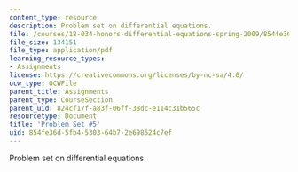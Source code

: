 ```yaml
---
content_type: resource
description: Problem set on differential equations.
file: /courses/18-034-honors-differential-equations-spring-2009/854fe36d5fb4530364b72e698524c7ef_MIT18_034s09_pset05.pdf
file_size: 134151
file_type: application/pdf
learning_resource_types:
- Assignments
license: https://creativecommons.org/licenses/by-nc-sa/4.0/
ocw_type: OCWFile
parent_title: Assignments
parent_type: CourseSection
parent_uid: 824cf17f-a83f-06ff-38dc-e114c31b565c
resourcetype: Document
title: 'Problem Set #5'
uid: 854fe36d-5fb4-5303-64b7-2e698524c7ef
---
```

Problem set on differential equations.